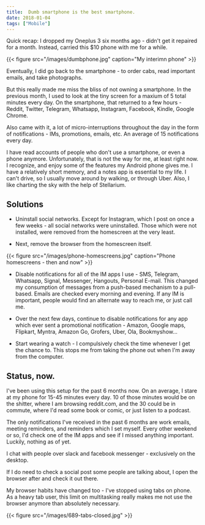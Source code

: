 ```yaml
---
title:  Dumb smartphone is the best smartphone.
date: 2018-01-04
tags: ["Mobile"]
---
```


Quick recap: I dropped my Oneplus 3 six months ago - didn't get it repaired for a month. Instead, carried this $10 phone with me for a while.

{{< figure src="/images/dumbphone.jpg" caption="My interimn phone" >}}

<!--more-->

Eventually, I did go back to the smartphone - to order cabs, read important emails, and take photographs.

But this really made me miss the bliss of not owning a smartphone. In the previous month, I used to look at the tiny screen for a maxium of 5 total minutes every day. On the smartphone, that returned to a few hours - Reddit, Twitter, Telegram, Whatsapp, Instagram, Facebook, Kindle, Google Chrome.

Also came with it, a lot of micro-interruptions throughout the day in the form of notifications - IMs, promotions, emails, etc. An average of 15 notifications every day.

I have read accounts of people who don't use a smartphone, or even a phone anymore. Unfortunately, that is not the way for me, at least right now. I recognize, and enjoy some of the features my Android phone gives me. I have a relatively short memory, and a notes app is essential to my life. I can't drive, so I usually move around by walking, or through Uber. Also, I like charting the sky with the help of Stellarium.

## Solutions

- Uninstall social networks. Except for Instagram, which I post on once a few weeks - all social networks were uninstalled. Those which were not installed, were removed from the homescreen at the very least.

- Next, remove the browser from the homescreen itself.

{{< figure src="/images/phone-homescreens.jpg" caption="Phone homescreens - then and now" >}}

- Disable notifications for all of the IM apps I use - SMS, Telegram, Whatsapp, Signal, Messenger, Hangouts, Personal E-mail.
This changed my consumption of messages from a push-based mechanism to a pull-based. Emails are checked every morning and evening. If any IM is important, people would find an alternate way to reach me, or just call me.

- Over the next few days, continue to disable notifications for any app which ever sent a promotional notification - Amazon, Google maps, Flipkart, Myntra, Amazon Go, Grofers, Uber, Ola, Bookmyshow...

- Start wearing a watch - I compulsively check the time whenever I get the chance to. This stops me from taking the phone out when I'm away from the computer.

## Status, now.

I've been using this setup for the past 6 months now. On an average, I stare at my phone for 15-45 minutes every day. 10 of those minutes would be on the shitter, where I am browsing reddit.com, and the 30 could be in commute, where I'd read some book or comic, or just listen to a podcast.

The only notifications I've received in the past 6 months are work emails, meeting reminders, and reminders which I set myself. Every other weekend or so, I'd check one of the IM apps and see if I missed anything important. Luckily, nothing as of yet.

I chat with people over slack and facebook messenger - exclusively on the desktop.

If I do need to check a social post some people are talking about, I open the browser after and check it out there.

My browser habits have changed too - I've stopped using tabs on phone. As a heavy tab user, this limit on multitasking really makes me not use the browser anymore than absolutely necessary.

{{< figure src="/images/689-tabs-closed.jpg" >}}